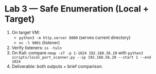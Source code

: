# Lab 3 — Safe Enumeration (Local + Target)
1) On target VM:
   - `python3 -m http.server 8000` (serves current directory)
   - `nc -l 9001` (listener)
2) Verify listeners: `ss -tuln`
3) On Kali: compare `nmap -sT -p 1-1024 192.168.56.20` with `python3 scripts/local_port_scanner.py --ip 192.168.56.20 --start 1 --end 1024`
4) Deliverable: both outputs + brief comparison.
